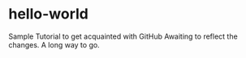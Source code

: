 # hello-world
Sample Tutorial to get acquainted with GitHub
Awaiting to reflect the changes.
A long way to go.
